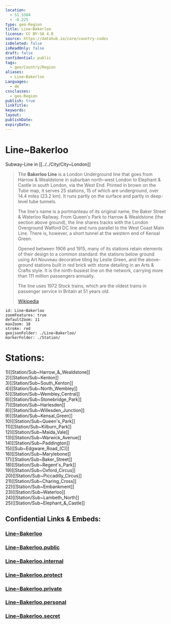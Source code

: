 ```yaml
---
location:
  - 51.5304
  - -0.225
type: geo-Region
title: Line~Bakerloo
license: CC BY-SA 4.0
source: https://datahub.io/core/country-codes
isDeleted: false
isReadOnly: false
draft: false
confidential: public
tags:
  - geo/Country/Region
aliases:
  - Line~Bakerloo
Languages:
  - de
cssclasses:
  - geo-Region
publish: true
linkTitle:
keywords:
layout:
publishDate:
expiryDate:
---
```


# Line~Bakerloo

Subway-Line in [[../../City/City~London]] 

> The **Bakerloo Line** is a London Underground line that goes from Harrow & Wealdstone in suburban north-west London to Elephant & Castle in south London, via the West End. Printed in brown on the Tube map, it serves 25 stations, 15 of which are underground, over 14.4 miles (23.2 km). It runs partly on the surface and partly in deep-level tube tunnels.
>
> The line's name is a portmanteau of its original name, the Baker Street & Waterloo Railway. From Queen's Park to Harrow & Wealdstone (the section above ground), the line shares tracks with the London Overground Watford DC line and runs parallel to the West Coast Main Line. There is, however, a short tunnel at the western end of Kensal Green.
>
> Opened between 1906 and 1915, many of its stations retain elements of their design to a common standard: the stations below ground using Art Nouveau decorative tiling by Leslie Green, and the above-ground stations built in red brick with stone detailing in an Arts & Crafts style. It is the ninth-busiest line on the network, carrying more than 111 million passengers annually.
>
> The line uses 1972 Stock trains, which are the oldest trains in passenger service in Britain at 51 years old.
>
> [Wikipedia](https://en.wikipedia.org/wiki/Bakerloo%20line)

```leaflet
id: Line~Bakerloo
zoomFeatures: true 
defaultZoom: 11 
maxZoom: 18
stroke: red
geojsonFolder: ./Line~Bakerloo/
markerFolder: ./Station/
```


# Stations:
1)[[Station/Sub~Harrow_&_Wealdstone]]  
2)[[Station/Sub~Kenton]]  
3)[[Station/Sub~South_Kenton]]  
4)[[Station/Sub~North_Wembley]]  
5)[[Station/Sub~Wembley_Central]]  
6)[[Station/Sub~Stonebridge_Park]]  
7)[[Station/Sub~Harlesden]]  
8)[[Station/Sub~Willesden_Junction]]  
9)[[Station/Sub~Kensal_Green]]  
10)[[Station/Sub~Queen's_Park]]  
11)[[Station/Sub~Kilburn_Park]]  
12)[[Station/Sub~Maida_Vale]]  
13)[[Station/Sub~Warwick_Avenue]]  
14)[[Station/Sub~Paddington]]  
15)[[Sub~Edgware_Road_(C)]]  
16)[[Station/Sub~Marylebone]]  
17)[[Station/Sub~Baker_Street]]  
18)[[Station/Sub~Regent's_Park]]  
19)[[Station/Sub~Oxford_Circus]]  
20)[[Station/Sub~Piccadilly_Circus]]  
21)[[Station/Sub~Charing_Cross]]  
22)[[Station/Sub~Embankment]]  
23)[[Station/Sub~Waterloo]]  
24)[[Station/Sub~Lambeth_North]]  
25)[[Station/Sub~Elephant_&_Castle]]  


## Confidential Links & Embeds: 

### [Line~Bakerloo](/_Standards/Earth/Continent/Europe/Europe~North/UK/England/Regions~England/London,Greater/cities~GreaterLondon/Underground/Line~Bakerloo.md) 

### [Line~Bakerloo.public](/_public/Earth/Continent/Europe/Europe~North/UK/England/Regions~England/London,Greater/cities~GreaterLondon/Underground/Line~Bakerloo.public.md) 

### [Line~Bakerloo.internal](/_internal/Earth/Continent/Europe/Europe~North/UK/England/Regions~England/London,Greater/cities~GreaterLondon/Underground/Line~Bakerloo.internal.md) 

### [Line~Bakerloo.protect](/_protect/Earth/Continent/Europe/Europe~North/UK/England/Regions~England/London,Greater/cities~GreaterLondon/Underground/Line~Bakerloo.protect.md) 

### [Line~Bakerloo.private](/_private/Earth/Continent/Europe/Europe~North/UK/England/Regions~England/London,Greater/cities~GreaterLondon/Underground/Line~Bakerloo.private.md) 

### [Line~Bakerloo.personal](/_personal/Earth/Continent/Europe/Europe~North/UK/England/Regions~England/London,Greater/cities~GreaterLondon/Underground/Line~Bakerloo.personal.md) 

### [Line~Bakerloo.secret](/_secret/Earth/Continent/Europe/Europe~North/UK/England/Regions~England/London,Greater/cities~GreaterLondon/Underground/Line~Bakerloo.secret.md)

